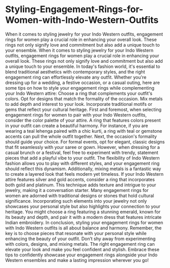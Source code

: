 # Styling-Engagement-Rings-for-Women-with-Indo-Western-Outfits
When it comes to styling jewelry for your Indo Western outfits, engagement rings for women play a crucial role in enhancing your overall look. These rings not only signify love and commitment but also add a unique touch to your ensemble.
When it comes to styling jewelry for your Indo Western outfits, engagement rings for women play a crucial role in enhancing your overall look. These rings not only signify love and commitment but also add a unique touch to your ensemble. In today's fashion world, it's essential to blend traditional aesthetics with contemporary styles, and the right engagement ring can effortlessly elevate any outfit. Whether you're dressing up for a wedding, a festive occasion, or a casual outing, here are some tips on how to style your engagement rings while complementing your Indo Western attire:
Choose a ring that complements your outfit's colors.
Opt for designs that match the formality of the occasion.
Mix metals to add depth and interest to your look.
Incorporate traditional motifs or gems that reflect your cultural heritage.
First and foremost, when selecting engagement rings for women to pair with your Indo Western outfits, consider the color palette of your attire. A ring that features colors present in your outfit can create a beautiful harmony. For instance, if you are wearing a teal lehenga paired with a chic kurti, a ring with teal or gemstone accents can pull the whole outfit together.
Next, the occasion's formality should guide your choice. For formal events, opt for elegant, classic designs that fit seamlessly with your saree or gown. However, when dressing for a casual brunch or a festival, feel free to experiment with trendy, statement pieces that add a playful vibe to your outfit. The flexibility of Indo Western fashion allows you to play with different styles, and your engagement ring should reflect this dynamism.
Additionally, mixing metals is a fantastic way to create a layered look that feels modern yet timeless. If your Indo Western attire features silver and gold accents, consider a ring that incorporates both gold and platinum. This technique adds texture and intrigue to your jewelry, making it a conversation starter.
Many engagement rings for women are adorned with traditional designs or stones that hold cultural significance. Incorporating such elements into your jewelry not only showcases your personal style but also highlights your connection to your heritage. You might choose a ring featuring a stunning emerald, known for its beauty and depth, and pair it with a modern dress that features intricate Indian embroidery.
In conclusion, styling your engagement rings for women with Indo Western outfits is all about balance and harmony. Remember, the key is to choose pieces that resonate with your personal style while enhancing the beauty of your outfit. Don’t shy away from experimenting with colors, designs, and mixing metals. The right engagement ring can elevate your look and make you feel confident and stylish.
Embrace these tips to confidently showcase your engagement rings alongside your Indo Western ensembles and make a lasting impression wherever you go!
